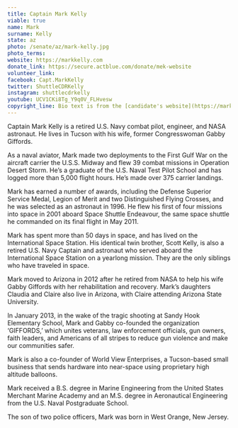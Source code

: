 ```yaml
---
title: Captain Mark Kelly
viable: true
name: Mark
surname: Kelly
state: az
photo: /senate/az/mark-kelly.jpg
photo_terms: 
website: https://markkelly.com
donate_link: https://secure.actblue.com/donate/mek-website
volunteer_link: 
facebook: Capt.MarkKelly
twitter: ShuttleCDRKelly
instagram: shuttlecdrkelly
youtube: UCV1CKi8Tg_Y9q0V_FLHvesw
copyright_line: Bio text is from the [candidate's website](https://markkelly.com) and is &copy; 2019 Mark Kelly for Senate. Mark Kelly was a Captain in the U.S. Navy. Use of his military rank, job titles, and photographs in uniform does not imply endorsement by the Department of the Navy or the Department of Defense.
---
```

Captain Mark Kelly is a retired U.S. Navy combat pilot, engineer, and NASA astronaut. He lives in Tucson with his wife, former Congresswoman Gabby Giffords.

As a naval aviator, Mark made two deployments to the First Gulf War on the aircraft carrier the U.S.S. Midway and flew 39 combat missions in Operation Desert Storm. He’s a graduate of the U.S. Naval Test Pilot School and has logged more than 5,000 flight hours. He’s made over 375 carrier landings.

Mark has earned a number of awards, including the Defense Superior Service Medal, Legion of Merit and two Distinguished Flying Crosses, and he was selected as an astronaut in 1996. He flew his first of four missions into space in 2001 aboard Space Shuttle Endeavour, the same space shuttle he commanded on its final flight in May 2011.

Mark has spent more than 50 days in space, and has lived on the International Space Station. His identical twin brother, Scott Kelly, is also a retired U.S. Navy Captain and astronaut who served aboard the International Space Station on a yearlong mission. They are the only siblings who have traveled in space.

Mark moved to Arizona in 2012 after he retired from NASA to help his wife Gabby Giffords with her rehabilitation and recovery. Mark’s daughters Claudia and Claire also live in Arizona, with Claire attending Arizona State University.

In January 2013, in the wake of the tragic shooting at Sandy Hook Elementary School, Mark and Gabby co-founded the organization ‘GIFFORDS,’ which unites veterans, law enforcement officials, gun owners, faith leaders, and Americans of all stripes to reduce gun violence and make our communities safer.

Mark is also a co-founder of World View Enterprises, a Tucson-based small business that sends hardware into near-space using proprietary high altitude balloons.

Mark received a B.S. degree in Marine Engineering from the United States Merchant Marine Academy and an M.S. degree in Aeronautical Engineering from the U.S. Naval Postgraduate School.

The son of two police officers, Mark was born in West Orange, New Jersey.

